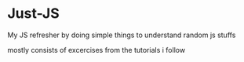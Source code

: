 # Just-JS

My JS refresher by doing simple things to understand random js stuffs

mostly consists of excercises from the tutorials i follow

